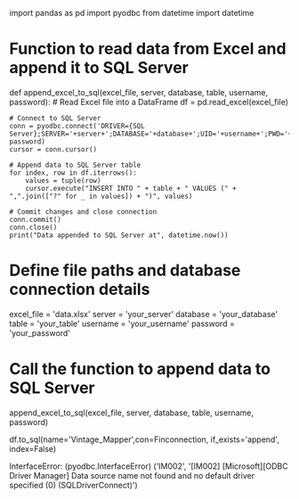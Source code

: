 import pandas as pd
import pyodbc
from datetime import datetime

# Function to read data from Excel and append it to SQL Server
def append_excel_to_sql(excel_file, server, database, table, username, password):
    # Read Excel file into a DataFrame
    df = pd.read_excel(excel_file)
    
    # Connect to SQL Server
    conn = pyodbc.connect('DRIVER={SQL Server};SERVER='+server+';DATABASE='+database+';UID='+username+';PWD='+ password)
    cursor = conn.cursor()
    
    # Append data to SQL Server table
    for index, row in df.iterrows():
        values = tuple(row)
        cursor.execute("INSERT INTO " + table + " VALUES (" + ",".join(["?" for _ in values]) + ")", values)
    
    # Commit changes and close connection
    conn.commit()
    conn.close()
    print("Data appended to SQL Server at", datetime.now())

# Define file paths and database connection details
excel_file = 'data.xlsx'
server = 'your_server'
database = 'your_database'
table = 'your_table'
username = 'your_username'
password = 'your_password'

# Call the function to append data to SQL Server
append_excel_to_sql(excel_file, server, database, table, username, password)


df.to_sql(name='Vintage_Mapper',con=Finconnection, if_exists='append', index=False)

InterfaceError: (pyodbc.InterfaceError) ('IM002', '[IM002] [Microsoft][ODBC Driver Manager] Data source name not found and no default driver specified (0) (SQLDriverConnect)')



